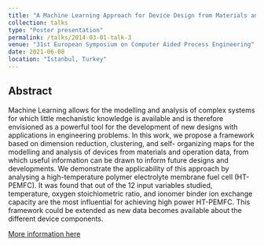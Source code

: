 ```yaml
---
title: "A Machine Learning Approach for Device Design from Materials and Operation Data"
collection: talks
type: "Poster presentation"
permalink: /talks/2014-03-01-talk-3
venue: "31st European Symposium on Computer Aided Process Engineering"
date: 2021-06-08
location: "Istanbul, Turkey"
---
```


Abstract
--------
Machine Learning allows for the modelling and analysis of complex systems for which little mechanistic knowledge is available and is therefore envisioned as a powerful tool for the development of new designs with applications in engineering problems. In this work, we propose a framework based on dimension reduction, clustering, and self- organizing maps for the modelling and analysis of devices from materials and operation data, from which useful information can be drawn to inform future designs and developments. We demonstrate the applicability of this approach by analysing a high-temperature polymer electrolyte membrane fuel cell (HT-PEMFC). It was found that out of the 12 input variables studied, temperature, oxygen stoichiometric ratio, and ionomer binder ion exchange capacity are the most influential for achieving high power HT-PEMFC. This framework could be extended as new data becomes available about the different device components.

[More information here](https://www.sciencedirect.com/science/article/abs/pii/B9780323885065500450)
